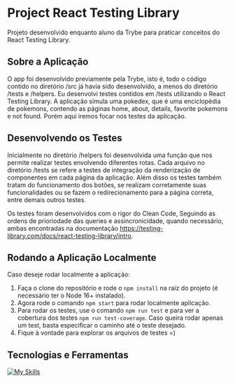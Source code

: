 # Project React Testing Library

Projeto desenvolvido enquanto aluno da Trybe para praticar conceitos do React Testing Library.

## Sobre a Aplicação

O app foi desenvolvido previamente pela Trybe, isto é, todo o código contido no diretório /src já havia sido desenvolvido, a menos do diretório /tests e /helpers. Eu desenvolvi testes contidos em /tests utilizando o React Testing Library. A aplicação simula uma pokedex, que é uma enciclopédia de pokemons, contendo as páginas home, about, details, favorite pokemons e not found. Porém aqui iremos focar nos testes da aplicação.

## Desenvolvendo os Testes

Inicialmente no diretório /helpers foi desenvolvida uma função que nos permite realizar testes envolvendo diferentes rotas. Cada arquivo no diretório /tests se refere a testes de integração da renderização de componentes em cada página da aplicação. Além disso os testes também tratam do funcionamento dos botões, se realizam corretamente suas funcionalidades ou se fazem o redirecionamento para a página correta, entre demais outros testes. 

Os testes foram desenvolvidos com o rigor do Clean Code, Seguindo as ordens de prioriodade das queries e assincronicidade, quando necessário, ambas encontradas na documentação https://testing-library.com/docs/react-testing-library/intro.

## Rodando a Aplicação Localmente

Caso deseje rodar localmente a aplicação:

1. Faça o clone do repositório e rode o `npm install` na raíz do projeto (é necessário ter o Node 16+ instalado). 
2. Agora rode o comando `npm start` para rodar localmente aplicação.
3. Para rodar os testes, use o comando `npm run test` e para ver a cobertura dos testes `npm run test-coverage`. Caso queira rodar apenas um test, basta especificar o caminho até o teste desejado.
4. Fique à vontade para explorar os arquivos de testes =)

## Tecnologias e Ferramentas

[![My Skills](https://skillicons.dev/icons?i=js,react,nodejs)](https://skillicons.dev)
